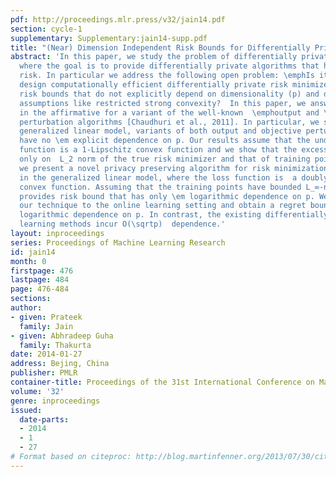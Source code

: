 ```yaml
---
pdf: http://proceedings.mlr.press/v32/jain14.pdf
section: cycle-1
supplementary: Supplementary:jain14-supp.pdf
title: "(Near) Dimension Independent Risk Bounds for Differentially Private Learning"
abstract: 'In this paper, we study the problem of differentially private risk minimization
  where the goal is to provide differentially private algorithms that have small excess
  risk. In particular we address the following open problem: \emphIs it possible to
  design computationally efficient differentially private risk minimizers with  excess
  risk bounds that do not explicitly depend on dimensionality (p) and do not require  structural
  assumptions like restricted strong convexity?  In this paper, we answer the question
  in the affirmative for a variant of the well-known  \emphoutput and \emphobjective
  perturbation algorithms [Chaudhuri et al., 2011]. In particular, we show that  in
  generalized linear model, variants of both output and objective perturbation algorithms
  have no \em explicit dependence on p. Our results assume that the underlying loss
  function is a 1-Lipschitz convex function and we show that the excess risk depends
  only on  L_2 norm of the true risk minimizer and that of training points.  Next,
  we present a novel privacy preserving algorithm for risk minimization over simplex
  in the generalized linear model, where the loss function is  a doubly differentiable
  convex function. Assuming that the training points have bounded L_∞-norm, our algorithm
  provides risk bound that has only \em logarithmic dependence on p. We also apply
  our technique to the online learning setting and obtain a regret bound with similar
  logarithmic dependence on p. In contrast, the existing differentially private online
  learning methods incur O(\sqrtp)  dependence.'
layout: inproceedings
series: Proceedings of Machine Learning Research
id: jain14
month: 0
firstpage: 476
lastpage: 484
page: 476-484
sections: 
author:
- given: Prateek
  family: Jain
- given: Abhradeep Guha
  family: Thakurta
date: 2014-01-27
address: Bejing, China
publisher: PMLR
container-title: Proceedings of the 31st International Conference on Machine Learning
volume: '32'
genre: inproceedings
issued:
  date-parts:
  - 2014
  - 1
  - 27
# Format based on citeproc: http://blog.martinfenner.org/2013/07/30/citeproc-yaml-for-bibliographies/
---
```

